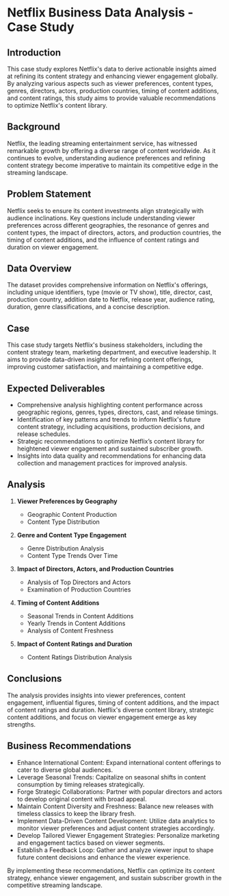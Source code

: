 # Netflix Business Data Analysis - Case Study

## Introduction
This case study explores Netflix's data to derive actionable insights aimed at refining its content strategy and enhancing viewer engagement globally. By analyzing various aspects such as viewer preferences, content types, genres, directors, actors, production countries, timing of content additions, and content ratings, this study aims to provide valuable recommendations to optimize Netflix's content library.

## Background
Netflix, the leading streaming entertainment service, has witnessed remarkable growth by offering a diverse range of content worldwide. As it continues to evolve, understanding audience preferences and refining content strategy become imperative to maintain its competitive edge in the streaming landscape.

## Problem Statement
Netflix seeks to ensure its content investments align strategically with audience inclinations. Key questions include understanding viewer preferences across different geographies, the resonance of genres and content types, the impact of directors, actors, and production countries, the timing of content additions, and the influence of content ratings and duration on viewer engagement.

## Data Overview
The dataset provides comprehensive information on Netflix's offerings, including unique identifiers, type (movie or TV show), title, director, cast, production country, addition date to Netflix, release year, audience rating, duration, genre classifications, and a concise description.

## Case
This case study targets Netflix's business stakeholders, including the content strategy team, marketing department, and executive leadership. It aims to provide data-driven insights for refining content offerings, improving customer satisfaction, and maintaining a competitive edge.

## Expected Deliverables
- Comprehensive analysis highlighting content performance across geographic regions, genres, types, directors, cast, and release timings.
- Identification of key patterns and trends to inform Netflix's future content strategy, including acquisitions, production decisions, and release schedules.
- Strategic recommendations to optimize Netflix’s content library for heightened viewer engagement and sustained subscriber growth.
- Insights into data quality and recommendations for enhancing data collection and management practices for improved analysis.

## Analysis
1. **Viewer Preferences by Geography**
   - Geographic Content Production
   - Content Type Distribution
  
2. **Genre and Content Type Engagement**
   - Genre Distribution Analysis
   - Content Type Trends Over Time
  
3. **Impact of Directors, Actors, and Production Countries**
   - Analysis of Top Directors and Actors
   - Examination of Production Countries
  
4. **Timing of Content Additions**
   - Seasonal Trends in Content Additions
   - Yearly Trends in Content Additions
   - Analysis of Content Freshness
  
5. **Impact of Content Ratings and Duration**
   - Content Ratings Distribution Analysis

## Conclusions
The analysis provides insights into viewer preferences, content engagement, influential figures, timing of content additions, and the impact of content ratings and duration. Netflix's diverse content library, strategic content additions, and focus on viewer engagement emerge as key strengths.

## Business Recommendations
- Enhance International Content: Expand international content offerings to cater to diverse global audiences.
- Leverage Seasonal Trends: Capitalize on seasonal shifts in content consumption by timing releases strategically.
- Forge Strategic Collaborations: Partner with popular directors and actors to develop original content with broad appeal.
- Maintain Content Diversity and Freshness: Balance new releases with timeless classics to keep the library fresh.
- Implement Data-Driven Content Development: Utilize data analytics to monitor viewer preferences and adjust content strategies accordingly.
- Develop Tailored Viewer Engagement Strategies: Personalize marketing and engagement tactics based on viewer segments.
- Establish a Feedback Loop: Gather and analyze viewer input to shape future content decisions and enhance the viewer experience.

By implementing these recommendations, Netflix can optimize its content strategy, enhance viewer engagement, and sustain subscriber growth in the competitive streaming landscape.
